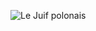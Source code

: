 ![Le Juif polonais](https://upload.wikimedia.org/wikipedia/commons/thumb/6/62/Julia_Margaret_Cameron_MET_DP114480_-_Restoration.jpg/350px-Julia_Margaret_Cameron_MET_DP114480_-_Restoration.jpg)